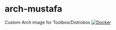 # arch-mustafa
Custom Arch image for Toolbox/Distrobox
[![Docker](https://github.com/mustafa367/Arch-mustafa/actions/workflows/docker-publish.yml/badge.svg)](https://github.com/mustafa367/Arch-mustafa/actions/workflows/docker-publish.yml)
